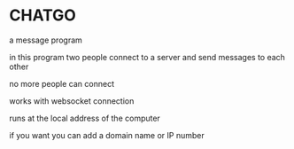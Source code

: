 # CHATGO
a message program

in this program two people connect to a server and send messages to each other

no more people can connect

works with websocket connection

runs at the local address of the computer

if you want you can add a domain name or IP number
